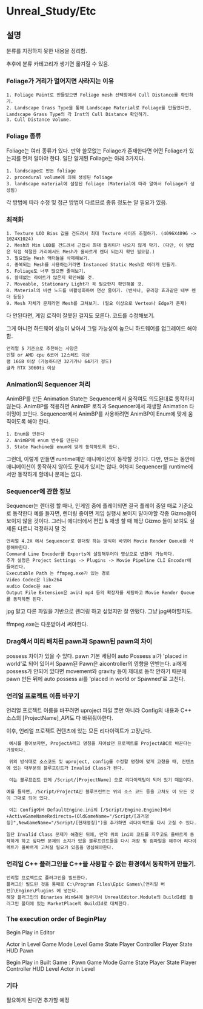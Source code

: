 # Unreal_Study/Etc

## 설명

분류를 지정하지 못한 내용을 정리함.

추후에 분류 카테고리가 생기면 옮겨질 수 있음.

### Foliage가 거리가 멀어지면 사라지는 이유

~~~
1. Foliage Paint로 만들었으면 Foliage mesh 선택창에서 Cull Distance를 확인하기.
2. Landscape Grass Type을 통해 Landscape Material로 Foliage를 만들었다면, Landscape Grass Type의 각 Inst의 Cull Distance 확인하기.
3. Cull Distance Volume.
~~~

### Foliage 종류

Foliage는 여러 종류가 있다. 만약 쓸모없는 Foliage가 존재한다면 어떤 Foliage가 있는지를 먼저 알아야 한다.
일단 알게된 Foliage는 아래 3가지다.

~~~
1. landscape로 만든 foliage
2. procedural volume에 의해 생성된 foliage
3. landscape material에 설정된 foliage (Material에 따라 알아서 foliage가 생성됨)
~~~

각 방법에 따라 수정 및 접근 방법이 다르므로 종류 정도는 알 필요가 있음.

### 최적화
~~~
1. Texture LOD Bias 값을 건드려서 최대 Texture 사이즈 조절하기. (4096X4096 -> 1024X1024)
2. Mesh의 Min LOD를 건드려서 근접시 최대 퀄리티가 나오지 않게 막기. (다만, 이 방법은 직접 적절한 거리에서도 Mesh가 올바르게 렌더 되는지 확인 필요함.)
3. 필요없는 Mesh 액터들을 삭제해보기.
4. 중복되는 Mesh를 사용하는거라면 Instanced Static Mesh로 여러개 만들기.
5. Foliage도 너무 많으면 줄여보기.
6. 쓸데없는 라이트가 많은지 확인해볼 것.
7. Moveable, Stationary Light가 꼭 필요한지 확인해볼 것.
8. Material의 비싼 노드를 비활성화하여 연산 줄이기. (반사나, 유리창 효과같은 내부 렌더 등등)
9. Mesh 자체가 문제라면 Mesh를 고쳐보기. (필요 이상으로 Vertex나 Edge가 존재)
~~~

다 안된다면, 게임 로직이 잘못된 걸지도 모른다. 코드를 수정해보기.

그게 아니면 하드웨어 성능이 낮아서 그럴 가능성이 높으니 하드웨어를 업그레이드 해야함.

~~~
언리얼 5 기준으로 추천하는 사양은
인텔 or AMD cpu 6코어 12스레드 이상
램 16GB 이상 (가능하다면 32기가나 64기가 정도)
글카 RTX 3060ti 이상
~~~

### Animation의 Sequencer 처리

AnimBP를 만든 Animation State는 Sequencer에서 움직여도 의도된대로 동작하지 않는다.
AnimBP를 적용하면 AnimBP 로직과 Sequencer에서 재생할 Animation 타이밍이 꼬인다.
Sequencer에서 AnimBP를 사용하려면 AnimBP이 Enum에 맞게 움직이도록 해야 한다.
~~~
1. Enum을 만든다
2. AnimBP에 enum 변수를 만든다
3. State Machine을 enum에 맞게 동작하도록 한다.
~~~
그런데, 이렇게 만들면 runtime때만 애니메이션이 동작할 것이다.
다만, 만드는 동안에 애니메이션이 동작하지 않아도 문제가 있지는 않다. 어차피 Sequencer를 runtime에서만 동작하게 할테니 문제는 없다.

### Sequencer에 관한 정보

Sequencer는 렌더링 할 때나, 인게임 중에 플레이되면 결국 플레이 중일 때로 기준으로 동작한다
예를 들자면, 렌더링 중이면 게임 실행시 보이지 말아야할 각종 Gizmo들이 보이지 않을 것이다.
그러니 에디터에서 편집 & 재생 할 때 해당 Gizmo 들이 보여도 실제론 다르니 걱정하지 말 것

~~~
언리얼 4.2X 에서 Sequencer로 렌더링 하는 방식이 바뀌어 Movie Render Queue를 사용해야한다.
Command Line Encoder를 Exports에 설정해두어야 영상으로 변환이 가능하다.
추가 설정은 Project Settings -> Plugins -> Movie Pipeline CLI Encoder에 들어간다.
Executable Path 는 ffmpeg.exe가 있는 경로
Video Codec은 libx264
audio Codec은 aac
Output File Extension은 avi나 mp4 등의 확장자를 세팅하고 Movie Render Queue를 동작하면 된다.
~~~

jpg 말고 다른 파일을 기반으로 렌더링 하고 싶었지만 잘 안됐다.
그냥 jpg써야할지도.

ffmpeg.exe는 다운받아서 써야한다.


### Drag해서 미리 배치된 pawn과 Spawn된 pawn의 차이

possess 차이가 있을 수 있다.
pawn 기본 세팅이 auto Possess ai가 'placed in world'로 되어 있어서 Spawn된 Pawn은 aicontroller의 영향을 안받는다.
ai에게 possess가 안되어 있다면 movement와 gravity 등이 제대로 동작 안하기 때문에
pawn 만든 뒤에 auto possess ai를 'placed in world or Spawned'로 고친다.

### 언리얼 프로젝트 이름 바꾸기

 언리얼 프로젝트 이름을 바꾸려면 uproject 파일 뿐만 아니라 Config의 내용과 C++ 소스의 [ProjectName]_API도 다 바꿔줘야한다.

 이후, 언리얼 프로젝트 컨텐츠에 있는 모든 리다이렉트가 고장난다.
~~~
 예시를 들어보자면, ProjectA라고 명칭을 지어놨던 프로젝트를 ProjectABC로 바꾼다는 가정이다.

 위의 방식대로 소스코드 및 uproject, config를 수정할 명칭에 맞게 고쳤을 때, 컨텐츠에 있는 대부분의 블루프린트가 Invalid Class가 된다.

 이는 블루프린트 안에 /Script/[ProjectName] 으로 리다이렉팅이 되어 있기 때문이다.
 
예를 들자면, /Script/ProjectA인 블루프린트는 위의 소스 코드 등을 고쳐도 이 모든 것이 그대로 되어 있다.

 이는 Config에서 DefaultEngine.ini의 [/Script/Engine.Engine]에서 +ActiveGameNameRedirects=(OldGameName="/Script/[과거명칭]",NewGameName="/Script/[현재명칭]")을 추가하면 리다이렉트를 다시 고칠 수 있다.
 
일단 Invalid Class 문제가 해결된 뒤에, 만약 위의 ini의 코드를 지우고도 올바르게 동작하게 하고 싶다면 문제의 소지가 있을 블루프린트들을 다시 저장 및 컴파일을 해주어 리다이렉트가 올바르게 고쳐질 필요가 있음을 명심해야한다.
~~~

### 언리얼 C++ 플러그인을 C++을 사용할 수 없는 환경에서 동작하게 만들기.

```
언리얼 프로젝트로 플러그인을 빌드한다.
플러그인 빌드된 것을 통째로 C:\Program Files\Epic Games\[언리얼 버전]\Engine\Plugins 에 넣는다.
해당 플러그인의 Binaries Win64에 들어가서 UnrealEditor.Module의 BuildId를 플러그인 폴더에 있는 MarketPlace의 BuildId로 대체한다.
```

### The execution order of BeginPlay 

Begin Play in Editor

Actor in Level
Game Mode
Level
Game State
Player Controller
Player State
HUD
Pawn



Begin Play in Built Game
:
Pawn
Game Mode
Game State
Player State
Player Controller
HUD
Level
Actor in Level


### 기타

필요하게 된다면 추가할 예정
